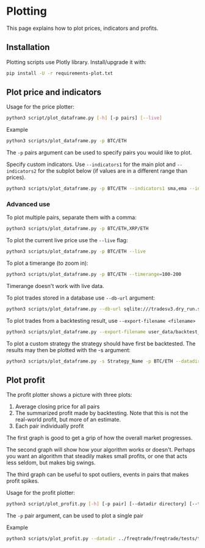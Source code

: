 # Plotting

This page explains how to plot prices, indicators and profits.

## Installation

Plotting scripts use Plotly library. Install/upgrade it with:

``` bash
pip install -U -r requirements-plot.txt
```

## Plot price and indicators

Usage for the price plotter:

``` bash
python3 script/plot_dataframe.py [-h] [-p pairs] [--live]
```

Example

``` bash
python3 scripts/plot_dataframe.py -p BTC/ETH
```

The `-p` pairs argument can be used to specify pairs you would like to plot.

Specify custom indicators.
Use `--indicators1` for the main plot and `--indicators2` for the subplot below (if values are in a different range than prices).

``` bash
python3 scripts/plot_dataframe.py -p BTC/ETH --indicators1 sma,ema --indicators2 macd
```

### Advanced use

To plot multiple pairs, separate them with a comma:

``` bash
python3 scripts/plot_dataframe.py -p BTC/ETH,XRP/ETH
```

To plot the current live price use the `--live` flag:

``` bash
python3 scripts/plot_dataframe.py -p BTC/ETH --live
```

To plot a timerange (to zoom in):

``` bash
python3 scripts/plot_dataframe.py -p BTC/ETH --timerange=100-200
```

Timerange doesn't work with live data.

To plot trades stored in a database use `--db-url` argument:

``` bash
python3 scripts/plot_dataframe.py --db-url sqlite:///tradesv3.dry_run.sqlite -p BTC/ETH
```

To plot trades from a backtesting result, use `--export-filename <filename>`

``` bash
python3 scripts/plot_dataframe.py --export-filename user_data/backtest_data/backtest-result.json -p BTC/ETH
```

To plot a custom strategy the strategy should have first be backtested.
The results may then be plotted with the -s argument:

``` bash
python3 scripts/plot_dataframe.py -s Strategy_Name -p BTC/ETH --datadir user_data/data/<exchange_name>/
```

## Plot profit

The profit plotter shows a picture with three plots:

1) Average closing price for all pairs
2) The summarized profit made by backtesting.
   Note that this is not the real-world profit, but
   more of an estimate.
3) Each pair individually profit

The first graph is good to get a grip of how the overall market
progresses.

The second graph will show how your algorithm works or doesn't.
Perhaps you want an algorithm that steadily makes small profits,
or one that acts less seldom, but makes big swings.

The third graph can be useful to spot outliers, events in pairs
that makes profit spikes.

Usage for the profit plotter:

``` bash
python3 script/plot_profit.py [-h] [-p pair] [--datadir directory] [--ticker_interval num]
```

The `-p` pair argument, can be used to plot a single pair

Example

``` bash
python3 scripts/plot_profit.py --datadir ../freqtrade/freqtrade/tests/testdata-20171221/ -p LTC/BTC
```
